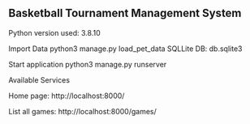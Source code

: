 Basketball Tournament Management System
---------------------------------------

Python version used: 3.8.10

Import Data
python3 manage.py load_pet_data
SQLLite DB: db.sqlite3 

Start application
python3 manage.py runserver

Available Services

Home page: http://localhost:8000/

List all games: http://localhost:8000/games/
